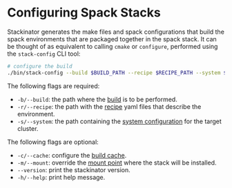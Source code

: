 # Configuring Spack Stacks

Stackinator generates the make files and spack configurations that build the spack environments that are packaged together in the spack stack.
It can be thought of as equivalent to calling `cmake` or `configure`, performed using the `stack-config` CLI tool:

```bash
# configure the build
./bin/stack-config --build $BUILD_PATH --recipe $RECIPE_PATH --system $SYSTEM_CONFIG_PATH
```

The following flags are required:

* `-b/--build`: the path where the [build](building.md) is to be performed.
* `-r/--recipe`: the path with the [recipe](recipes.md) yaml files that describe the environment.
* `-s/--system`: the path containing the [system configuration](cluster-config.md) for the target cluster.

The following flags are optional:

* `-c/--cache`: configure the [build cache](build-caches.md).
* `-m/--mount`: override the [mount point](installing.md) where the stack will be installed.
* `--version`: print the stackinator version.
* `-h/--help`: print help message.

